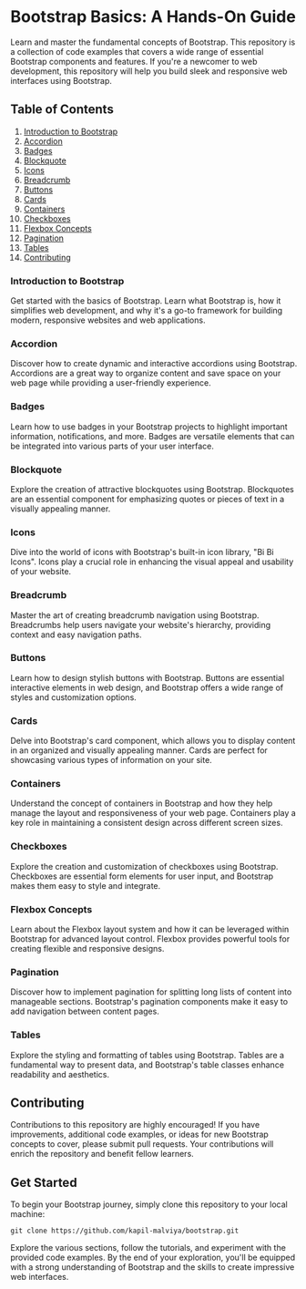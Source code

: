 # Bootstrap Basics: A Hands-On Guide

Learn and master the fundamental concepts of Bootstrap. This repository is a collection of code examples that covers a 
wide range of essential Bootstrap components and features. If you're a newcomer to web development, this repository will 
help you build sleek and responsive web interfaces using Bootstrap.


## Table of Contents

1. [Introduction to Bootstrap](#introduction-to-bootstrap)
2. [Accordion](#accordion)
3. [Badges](#badges)
4. [Blockquote](#blockquote)
5. [Icons](#icons)
6. [Breadcrumb](#breadcrumb)
7. [Buttons](#buttons)
8. [Cards](#cards)
9. [Containers](#containers)
10. [Checkboxes](#checkboxes)
11. [Flexbox Concepts](#flexbox-concepts)
12. [Pagination](#pagination)
13. [Tables](#tables)
14. [Contributing](#contributing)


### Introduction to Bootstrap

Get started with the basics of Bootstrap. Learn what Bootstrap is, how it simplifies web development, and why it's a 
go-to framework for building modern, responsive websites and web applications.

### Accordion

Discover how to create dynamic and interactive accordions using Bootstrap. Accordions are a great way to organize 
content and save space on your web page while providing a user-friendly experience.

### Badges

Learn how to use badges in your Bootstrap projects to highlight important information, notifications, and more. 
Badges are versatile elements that can be integrated into various parts of your user interface.

### Blockquote

Explore the creation of attractive blockquotes using Bootstrap. Blockquotes are an essential component for emphasizing 
quotes or pieces of text in a visually appealing manner.

### Icons

Dive into the world of icons with Bootstrap's built-in icon library, "Bi Bi Icons". Icons play a crucial role in enhancing 
the visual appeal and usability of your website.

### Breadcrumb

Master the art of creating breadcrumb navigation using Bootstrap. Breadcrumbs help users navigate your website's 
hierarchy, providing context and easy navigation paths.

### Buttons

Learn how to design stylish buttons with Bootstrap. Buttons are essential interactive elements in web design, and 
Bootstrap offers a wide range of styles and customization options.

### Cards

Delve into Bootstrap's card component, which allows you to display content in an organized and visually appealing manner. 
Cards are perfect for showcasing various types of information on your site.

### Containers

Understand the concept of containers in Bootstrap and how they help manage the layout and responsiveness of your web page. 
Containers play a key role in maintaining a consistent design across different screen sizes.

### Checkboxes

Explore the creation and customization of checkboxes using Bootstrap. Checkboxes are essential form elements for user input, 
and Bootstrap makes them easy to style and integrate.

### Flexbox Concepts

Learn about the Flexbox layout system and how it can be leveraged within Bootstrap for advanced layout control. Flexbox 
provides powerful tools for creating flexible and responsive designs.

### Pagination

Discover how to implement pagination for splitting long lists of content into manageable sections. Bootstrap's pagination 
components make it easy to add navigation between content pages.

### Tables

Explore the styling and formatting of tables using Bootstrap. Tables are a fundamental way to present data, and Bootstrap's 
table classes enhance readability and aesthetics.


## Contributing

Contributions to this repository are highly encouraged! If you have improvements, additional code examples, or ideas for 
new Bootstrap concepts to cover, please submit pull requests. Your contributions will enrich the repository and benefit 
fellow learners.


## Get Started

To begin your Bootstrap journey, simply clone this repository to your local machine:

```
git clone https://github.com/kapil-malviya/bootstrap.git
```

Explore the various sections, follow the tutorials, and experiment with the provided code examples. By the end of your 
exploration, you'll be equipped with a strong understanding of Bootstrap and the skills to create impressive web interfaces.
